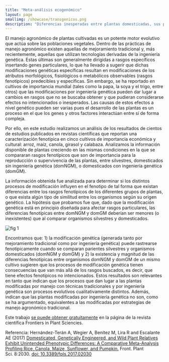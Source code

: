 ```yaml
---
title: "Meta-análisis ecogenómico"
layout: page
smallimg: /showcase/transgenicos.png
description: "Diferencias inesperadas entre plantas domesticadas, sus parientes silvestres y sus versiones modificadas por ingeniería genética: un estudio en arroz, maíz, girasol, calabaza y canola."
---
```


El manejo agronómico de plantas cultivadas es un potente motor
evolutivo que actúa sobre las poblaciones vegetales. Dentro de las
prácticas de manejo agronómico existen aquellas de mejoramiento
tradicional y, más recientemente, aquellas que utilizan tecnologías
derivadas de la ingeniería genética. Estas últimas son generalmente
dirigidas a rasgos específicos insertando genes particulares, lo que
ha llevado a sugerir que dichas modificaciones genéticas específicas
resultan en modificaciones de los atributos morfológicos, fisiológicos
o metabólicos observables (rasgos fenotípicos) predecibles y
específicas. Sin embargo, se ha reportado en cultivos de importancia
mundial (tales como la papa, la soya y el trigo, entre otros) que las
modificaciones por ingeniería genética pueden dar lugar a cambios en
rasgos que no se buscaba obtener y que pudieran considerarse efectos
no intencionados o inesperados. Las causas de estos efectos a nivel
genético pueden ser varias pues el desarrollo de las plantas es un
proceso en el que los genes y otros factores interactúan entre sí de
forma compleja.

Por ello, en este estudio realizamos un análisis de los resultados de
cientos de estudios publicados en revistas científicas que reportan
una caracterización fenotípica en cinco cultivos de importancia
económica y cultural: arroz, maíz, canola, girasol y
calabaza. Analizamos la información disponible de plantas creciendo en
las mismas condiciones en la que se compararan rasgos fenotípicos que
son de importancia para la reproducción o supervivencia de las
plantas, entre silvestres, domesticados sin ingeniería genética
(domNGM), o domesticados con ingeniería genética (domGM).

La información obtenida fue analizada para determinar si los distintos
procesos de modificación influyen en el fenotipo de tal forma que
existan diferencias entre los rasgos fenotípicos de los diferentes
grupos de plantas, o que exista algún tipo de similitud entre los
organismos según su origen genético. La hipótesis que probamos fue
que, dado que la modificación genética está en principio diseñada para
afectar rasgos particulares, las diferencias fenotípicas entre domNGM
y domGM deberían ser menores (o inexistentes) que al comparar
organismos silvestres y domesticados.

![fig 1](https://www.frontiersin.org/files/Articles/302033/fpls-08-02030-HTML/image_m/fpls-08-02030-g001.jpg)

Encontramos que: 1) la modificación genética (generada tanto por
mejoramiento tradicional como por ingeniería genética) puede
rastrearse fenotípicamente cuando se comparan parientes silvestres y
organismos domesticados (domNGM y domGM) y 2) la existencia y magnitud
de las diferencias fenotípicas entre organismos domNGM y domGM de un
mismo cultivo sugieren que los procesos de modificación genética
tienen consecuencias que van más allá de los rasgos buscados, es
decir, que tiene efectos fenotípicos no intencionados. Estos
resultados son relevantes en tanto que indican que los procesos que
dan lugar a las plantas modificadas por manejo con técnicas
tradicionales y por ingeniería genética son procesos evolutivos
cualitativamente distintos. Además, indican que las plantas
modificadas por ingeniería genética no son, como se ha argumentado,
equivalentes a las modificadas por estrategias de manejo agronómico
tradicional.


Este trabajo [se puede obtener gratuitamente](https://www.frontiersin.org/articles/10.3389/fpls.2017.02030/full) en la página de la revista
científica Frontiers in Plant Sciencies.

Referencia: Hernández-Terán A, Wegier A, Benítez M, Lira R and
Escalante AE (2017) [Domesticated, Genetically Engineered, and Wild Plant Relatives Exhibit Unintended Phenotypic Differences: A Comparative Meta-Analysis Profiling Rice, Canola, Maize, Sunflower, and Pumpkin.](https://www.frontiersin.org/articles/10.3389/fpls.2017.02030/full) Front. Plant Sci. 8:2030. [doi: 10.3389/fpls.2017.02030](https://doi.org/10.3389/fpls.2017.02030)
